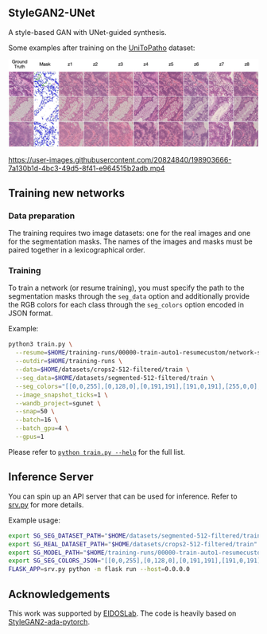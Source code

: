## StyleGAN2-UNet
A style-based GAN with UNet-guided synthesis.

Some examples after training on the [UniToPatho](https://github.com/EIDOSLAB/UNITOPATHO) dataset:

![multi-style-generation](./docs/multi-style-generation.jpg)

https://user-images.githubusercontent.com/20824840/198903666-7a130b1d-4bc3-49d5-8f41-e964515b2adb.mp4

## Training new networks
### Data preparation
The training requires two image datasets: one for the real images and one for the segmentation masks. The names of the images and masks must be paired together in a lexicographical order.

### Training
To train a network (or resume training), you must specify the path to the segmentation masks through the `seg_data` option and additionally provide the RGB colors for each class through the `seg_colors` option encoded in JSON format.

Example:
```bash
python3 train.py \
  --resume=$HOME/training-runs/00000-train-auto1-resumecustom/network-snapshot-001000.pkl \
  --outdir=$HOME/training-runs \
  --data=$HOME/datasets/crops2-512-filtered/train \
  --seg_data=$HOME/datasets/segmented-512-filtered/train \
  --seg_colors="[[0,0,255],[0,128,0],[0,191,191],[191,0,191],[255,0,0],[255,255,255]]" \
  --image_snapshot_ticks=1 \
  --wandb_project=sgunet \
  --snap=50 \
  --batch=16 \
  --batch_gpu=4 \
  --gpus=1
```

Please refer to [`python train.py --help`](./docs/train-help.txt) for the full list.

## Inference Server
You can spin up an API server that can be used for inference. Refer to [srv.py](./srv.py) for more details.

Example usage:
```bash
export SG_SEG_DATASET_PATH="$HOME/datasets/segmented-512-filtered/train"
export SG_REAL_DATASET_PATH="$HOME/datasets/crops2-512-filtered/train"
export SG_MODEL_PATH="$HOME/training-runs/00000-train-auto1-resumecustom/network-snapshot-001000.pkl"
export SG_SEG_COLORS_JSON="[[0,0,255],[0,128,0],[0,191,191],[191,0,191],[255,0,0],[255,255,255]]"
FLASK_APP=srv.py python -m flask run --host=0.0.0.0
```

## Acknowledgements

This work was supported by [EIDOSLab](https://github.com/EIDOSlab). The code is heavily based on [StyleGAN2-ada-pytorch](https://github.com/NVlabs/stylegan2-ada-pytorch).
